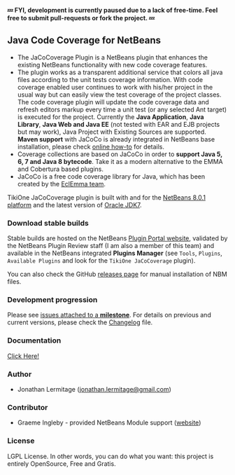 **:zzz: FYI, development is currently paused due to a lack of free-time. Feel free to submit pull-requests or fork the project.  :zzz:**

## Java Code Coverage for NetBeans

* The JaCoCoverage Plugin is a NetBeans plugin that enhances the existing NetBeans functionality with new code coverage features.<br>
* The plugin works as a transparent additional service that colors all java files according to the unit tests coverage information. With
code coverage enabled user continues to work with his/her project in the usual way but can easily view the test coverage of the project
classes.<br>The code coverage plugin will update the code coverage data and refresh editors markup every time a unit test (or any selected
Ant target) is executed for the project. Currently the __Java Application__, __Java Library__, __Java Web and Java EE__ (not tested with EAR and EJB projects but may work), Java Project with Existing Sources are supported. __Maven support__ with JaCoCo is already integrated in NetBeans base installation, please check [online how-to](http://wiki.netbeans.org/MavenCodeCoverage) for details.
* Coverage collections are based on JaCoCo in order to **support Java 5, 6, 7 and Java 8 bytecode**. Take it as a modern alternative to the EMMA and
Cobertura based plugins.
* JaCoCo is a free code coverage library for Java, which has been created by the [EclEmma team](http://www.eclemma.org/jacoco/).

TikiOne JaCoCoverage plugin is built with and for the [NetBeans 8.0.1 platform](http://netbeans.org) and the latest version of
[Oracle JDK7](http://www.oracle.com/technetwork/java/javase/downloads/index.html).

### Download stable builds
Stable builds are hosted on the NetBeans [Plugin Portal website](http://plugins.netbeans.org/plugin/48570/tikione-jacocoverage),
validated by the NetBeans Plugin Review staff (I am also a member of this team) and available in the NetBeans integrated **Plugins Manager** (see ``Tools``, ``Plugins``,
``Available Plugins`` and look for the ``TikiOne JaCoCoverage`` plugin).

You can also check the GitHub [releases page](https://github.com/jonathanlermitage/tikione-jacocoverage/releases) for manual installation of NBM files.

### Development progression
Please see [issues attached to a **milestone**](https://github.com/jonathanlermitage/tikione-jacocoverage/issues/milestones).
For details on previous and current versions, please check the [Changelog](https://github.com/jonathanlermitage/tikione-jacocoverage/blob/master/CHANGELOG.md) file.

### Documentation
[Click Here!](https://github.com/jonathanlermitage/tikione-jacocoverage/blob/master/DOCUMENTATION.md)

### Author
* Jonathan Lermitage (<jonathan.lermitage@gmail.com>)

### Contributor
* Graeme Ingleby - provided NetBeans Module support ([website](http://gingleby.com/2015/01/netbeans-multi-module-code-coverage-antjacoco/))

### License
LGPL License. In other words, you can do what you want: this project is entirely OpenSource, Free and Gratis.
